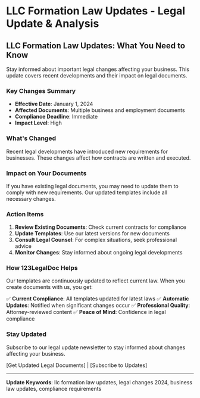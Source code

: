# LLC Formation Law Updates - Legal Update & Analysis

## LLC Formation Law Updates: What You Need to Know

Stay informed about important legal changes affecting your business. This update covers recent developments and their impact on legal documents.

### Key Changes Summary

- **Effective Date**: January 1, 2024
- **Affected Documents**: Multiple business and employment documents
- **Compliance Deadline**: Immediate
- **Impact Level**: High

### What's Changed

Recent legal developments have introduced new requirements for businesses. These changes affect how contracts are written and executed.

### Impact on Your Documents

If you have existing legal documents, you may need to update them to comply with new requirements. Our updated templates include all necessary changes.

### Action Items

1. **Review Existing Documents**: Check current contracts for compliance
2. **Update Templates**: Use our latest versions for new documents
3. **Consult Legal Counsel**: For complex situations, seek professional advice
4. **Monitor Changes**: Stay informed about ongoing legal developments

### How 123LegalDoc Helps

Our templates are continuously updated to reflect current law. When you create documents with us, you get:

✅ **Current Compliance**: All templates updated for latest laws
✅ **Automatic Updates**: Notified when significant changes occur
✅ **Professional Quality**: Attorney-reviewed content
✅ **Peace of Mind**: Confidence in legal compliance

### Stay Updated

Subscribe to our legal update newsletter to stay informed about changes affecting your business.

[Get Updated Legal Documents] | [Subscribe to Updates]

---

**Update Keywords**: llc formation law updates, legal changes 2024, business law updates, compliance requirements
